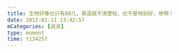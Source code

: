```yaml
---
title: 生物好像也只有80几，英语就不清楚哒，也不是特别好，惨啊！
date: 2012-01-11 13:42:57
mCategories: [说说]
type: moment
time: t134257
---
```


